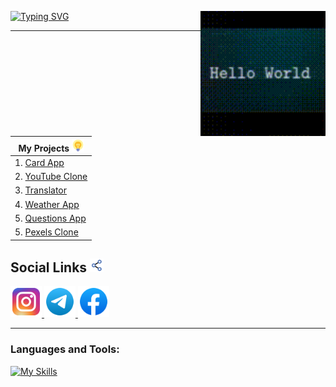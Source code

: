   [![Typing SVG](https://readme-typing-svg.herokuapp.com?font=Roboto+Mono&weight=600&size=30&pause=1000&color=326BFF&background=FFFFFF00&center=true&vCenter=true&width=435&lines=Hi+there+%F0%9F%91%8B%2C+I'm+Bekzod)](https://git.io/typing-svg)
<img align="right" src="1.gif" height="200" />

***

| My Projects <img height="20" src="./project.png" /> |
|-------------|
| 1. [Card App](https://card-bek.vercel.app/) |
| 2. [YouTube Clone](https://youtube-bek.vercel.app/) |
| 3. [Translator](https://ng-translate.vercel.app/) | 
| 4. [Weather App](https://weather-app-bek.vercel.app/) |
| 5. [Questions App](https://questions-app-bek.vercel.app/) |
| 5. [Pexels Clone](https://pexels-clone-bek.vercel.app/) |

## Social Links <img height="22" src="./social.png" />
<a href="https://www.instagram.com/bekk1__i503/">
  <img height="50" src="./social/instagram.png" />
</a>
<a href="https://t.me/bekk1_me/">
  <img height="50" src="./social/telegram.png" />
</a>
<a href="https://www.facebook.com/Farxodav.Bekzod/">
  <img height="50" src="./social/facebook.png" />
</a>

***

### Languages and Tools:
[![My Skills](https://skillicons.dev/icons?i=html,css,js,ts,bootstrap,tailwind,angular,nodejs,express,mongodb,postman,vercel,github,git)](https://skillicons.dev)
